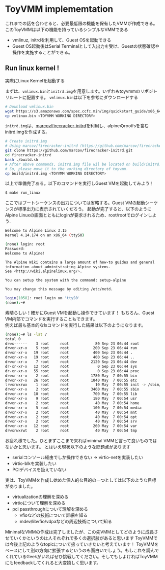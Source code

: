 # ToyVMM implememtation

これまでの話を合わせると、必要最低限の機能を保有したVMMが作成できる。  
このToyVMMは以下の機能を持っているシンプルなVMMである

- vmlinuz, initrdを利用して、Guest OSを起動できる
- Guest OS起動後はSerial Terminalとして入出力を受け、Guestの状態確認や操作を実施することができる。

## Run linux kernel !

実際にLinux Kernelを起動する

まずは、`vmlinux.bin`と`initrd.img`を用意します。いずれもtoyvmmのリポジトリルートに配置する。
`vmlinux.bin`は以下を参考にダウンロードする

```bash
# Download vmlinux.bin
wget https://s3.amazonaws.com/spec.ccfc.min/img/quickstart_guide/x86_64/kernels/vmlinux.bin
cp vmlinux.bin <TOYVMM WORKING DIRECTORY>
```

`initrd.img`は、[marcov/firecracker-initrd](https://github.com/marcov/firecracker-initrd.git)を利用し、alpineのrootfsを含むinitrd.imgを作成する。

```bash
# Create initrd.img
# Using marcov/firecracker-initrd (https://github.com/marcov/firecracker-initrd)
git clone https://github.com/marcov/firecracker-initrd.git
cd firecracker-initrd
bash ./build.sh
# After above commands, initrd.img file wil be located on build/initrd.img.
# So, please move it to the working directory of toyvmm.
cp build/initrd.img <TOYVMM WORKING DIRECTORY>
```

以上で準備完了ある。以下のコマンドを実行しGuest VMを起動してみよう！

```bash
$ make run_linux
```

ここではブートシーケンスの出力については省略する。Guest VMの起動シーケンスが標準出力に表示されていくだろう。
起動が完了すると、以下のようにAlpine Linuxの画面とともにloginが要求されるため、root/rootでログインしよう.  

```bash
Welcome to Alpine Linux 3.15
Kernel 4.14.174 on an x86_64 (ttyS0)

(none) login: root
Password:
Welcome to Alpine!

The Alpine Wiki contains a large amount of how-to guides and general
information about administrating Alpine systems.
See <http://wiki.alpinelinux.org/>.

You can setup the system with the command: setup-alpine

You may change this message by editing /etc/motd.

login[1058]: root login on 'ttyS0'
(none):~#
```

素晴らしい！確かにGuest VMを起動し操作できています！
もちろん、Guest VM内部でコマンドを実行することもできます。  
例えば最も基本的なlsコマンドを実行した結果は以下のようになります。

```bash
(none):~# ls -lat /
total 0
drwx------    3 root     root            80 Sep 23 06:44 root
drwxr-xr-x    5 root     root           200 Sep 23 06:44 run
drwxr-xr-x   19 root     root           400 Sep 23 06:44 .
drwxr-xr-x   19 root     root           400 Sep 23 06:44 ..
drwxr-xr-x    7 root     root          2120 Sep 23 06:44 dev
dr-xr-xr-x   12 root     root             0 Sep 23 06:44 sys
dr-xr-xr-x   55 root     root             0 Sep 23 06:44 proc
drwxr-xr-x    2 root     root          1780 May  7 00:55 bin
drwxr-xr-x   26 root     root          1040 May  7 00:55 etc
lrwxrwxrwx    1 root     root            10 May  7 00:55 init -> /sbin/init
drwxr-xr-x    2 root     root          3460 May  7 00:55 sbin
drwxr-xr-x   10 root     root           700 May  7 00:55 lib
drwxr-xr-x    9 root     root           180 May  7 00:54 usr
drwxr-xr-x    2 root     root            40 May  7 00:54 home
drwxr-xr-x    5 root     root           100 May  7 00:54 media
drwxr-xr-x    2 root     root            40 May  7 00:54 mnt
drwxr-xr-x    2 root     root            40 May  7 00:54 opt
drwxr-xr-x    2 root     root            40 May  7 00:54 srv
drwxr-xr-x   12 root     root           260 May  7 00:54 var
drwxrwxrwt    2 root     root            40 May  7 00:54 tmp
```

お疲れ様でした。ひとまずここまで来ればminimal VMMと言って良いものではないかと思います。
とはいえ現状以下のような問題点があります

- serialコンソール経由でしか操作できない -> virtio-netを実装したい
- virtio-blkを実装したい
- PCIデバイスを扱えていない

実は、ToyVMMを作成し始めた個人的な目的の一つとしては以下のような目標がありました。  

- virtualizationの理解を深める
- virtioについて理解を深める
- pci passthroughについて理解を深める
  - vfioなどの技術について詳細を知る
  - mdev/libvfio/vdpaなどの周辺技術について知る

MinimalなVMMの作成は完了しましたが、この先VMMとしてどのように成長させていくかというのは人それぞれで多くの選択肢があると思います
ToyVMMでは今後上記のようなtopicについて扱っていきたいと考えています！
ToyVMMをベースにして別の方向に拡張するというのも面白いでしょう。もしこれを読んでくれているGeekがいればぜひ挑戦してください。そしてもしよければToyVMMにもfeedbackしてくれると大変嬉しく思います。


